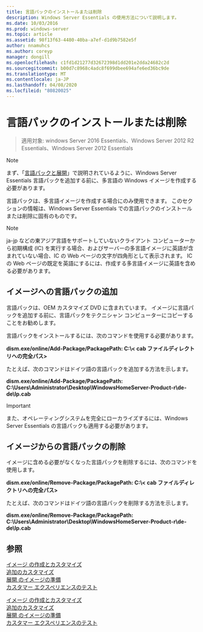 ```yaml
---
title: 言語パックのインストールまたは削除
description: Windows Server Essentials の使用方法について説明します。
ms.date: 10/03/2016
ms.prod: windows-server
ms.topic: article
ms.assetid: 98f13f63-4480-40ba-a7ef-d1d9b7582e5f
author: nnamuhcs
ms.author: coreyp
manager: dongill
ms.openlocfilehash: c1fd1d21277d32672398d1dd201e2dda24682c2d
ms.sourcegitcommit: b00d7c8968c4adc8f699dbee694afe6ed36bc9de
ms.translationtype: MT
ms.contentlocale: ja-JP
ms.lasthandoff: 04/08/2020
ms.locfileid: "80820025"
---
```

# <a name="install-or-remove-language-packs"></a>言語パックのインストールまたは削除

>適用対象: windows Server 2016 Essentials、Windows Server 2012 R2 Essentials、Windows Server 2012 Essentials

> [!NOTE]
>  まず、「[言語パックと展開](https://technet.microsoft.com/library/hh824829)」で説明されているように、Windows Server Essentials 言語パックを追加する前に、多言語の Windows イメージを作成する必要があります。  
  
 言語パックは、多言語イメージを作成する場合にのみ使用できます。 このセクションの情報は、Windows Server Essentials での言語パックのインストールまたは削除に固有のものです。  
  
> [!NOTE]
>  ja-jp などの東アジア言語をサポートしていないクライアント コンピューターから初期構成 (IC) を実行する場合、およびサーバーの多言語イメージに英語が含まれていない場合、IC の Web ページの文字が四角形として表示されます。 IC の Web ページの既定を英語にするには、作成する多言語イメージに英語を含める必要があります。  
  
## <a name="adding-language-packs-to-an-image"></a>イメージへの言語パックの追加  
 言語パックは、OEM カスタマイズ DVD に含まれています。 イメージに言語パックを追加する前に、言語パックをテクニシャン コンピューターにコピーすることをお勧めします。  
  
 言語パックをインストールするには、次のコマンドを使用する必要があります。  
  
 **dism.exe/online/Add-Package/PackagePath: C:\\< cab ファイルディレクトリへの完全パス\>**  
  
 たとえば、次のコマンドはドイツ語の言語パックを追加する方法を示します。  
  
 **dism.exe/online/Add-Package/PackagePath: C:\Users\Administrator\Desktop\WindowsHomeServer-Product-r\de-de\lp.cab**  
  
> [!IMPORTANT]
>  また、オペレーティングシステムを完全にローカライズするには、Windows Server Essentials の言語パックも適用する必要があります。  
  
## <a name="removing-language-packs-from-an-image"></a>イメージからの言語パックの削除  
 イメージに含める必要がなくなった言語パックを削除するには、次のコマンドを使用します。  
  
 **dism.exe/online/Remove-Package/PackagePath: C:\\< cab ファイルディレクトリへの完全パス\>**  
  
 たとえば、次のコマンドはドイツ語の言語パックを削除する方法を示します。  
  
 **dism.exe/online/Remove-Package/PackagePath: C:\Users\Administrator\Desktop\WindowsHomeServer-Product-r\de-de\lp.cab**  
  
## <a name="see-also"></a>参照  

 [イメージ  の作成とカスタマイズ](Creating-and-Customizing-the-Image.md)  
 [追加のカスタマイズ](Additional-Customizations.md)   
 [展開  のイメージの準備](Preparing-the-Image-for-Deployment.md)  
 [カスタマー エクスペリエンスのテスト](Testing-the-Customer-Experience.md)

 [イメージ  の作成とカスタマイズ](../install/Creating-and-Customizing-the-Image.md)  
 [追加のカスタマイズ](../install/Additional-Customizations.md)   
 [展開  のイメージの準備](../install/Preparing-the-Image-for-Deployment.md)  
 [カスタマー エクスペリエンスのテスト](../install/Testing-the-Customer-Experience.md)

